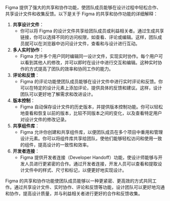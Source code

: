 Figma 提供了强大的共享和协作功能，使团队成员能够在设计过程中轻松合作、共享设计文件和收集反馈。以下是关于 Figma 的共享和协作功能的详细解释：

1. **共享设计文件**：
   - 你可以将 Figma 的设计文件共享给团队成员或利益相关者。通过生成共享链接，你可以选择不同的访问权限，如查看、评论或编辑。这样，团队成员就可以在浏览器中访问设计文件，查看和与设计进行互动。
2. **多人实时协作**：
   - Figma 允许多个用户同时编辑同一设计文件，实现实时协作。每个用户可以看到其他人的修改，并可以即时在设计中进行交互和编辑。这种实时协作的方式提高了团队的效率和协同工作的能力。
3. **评论和反馈**：
   - Figma 的评论功能使团队成员能够在设计文件中进行实时评论和反馈。你可以在特定的设计元素上添加评论，提供具体的反馈和建议。这样，设计团队可以更好地了解需求和改进设计。
4. **版本控制**：
   - Figma 自动保存设计文件的历史版本，并提供版本控制功能。你可以轻松地查看和恢复以前的版本，比较不同版本之间的变化，以及查看特定用户对设计文件的修改记录。
5. **共享组件库**：
   - Figma 允许你创建和共享组件库，以便团队成员在多个项目中重用和管理设计元素。你可以将组件库共享给团队，使他们能够轻松访问和使用一致的组件，提高设计的一致性和效率。
6. **开发者连接**：
   - Figma 提供开发者连接（Developer Handoff）功能，使设计师能够与开发人员进行更紧密的合作。通过开发者连接，开发人员可以查看和提取设计文件中的样式、尺寸和标记，以便更好地实现设计。

Figma 的共享和协作功能使团队成员能够以一种更紧密、更高效的方式共同工作。通过共享设计文件、实时协作、评论和反馈等功能，设计团队可以更好地沟通和协作，提高设计质量，并与利益相关者进行更好的合作和反馈收集。